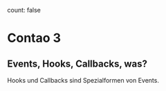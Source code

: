 count: false

# Contao 3

## Events, Hooks, Callbacks, was?

Hooks und Callbacks sind Spezialformen von Events.